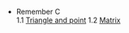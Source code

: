   - Remember C  
    1.1 [Triangle and point](https://github.com/stanislaushimovolos/MIPT_programming_tasks/tree/master/TriangleAndPoint)
    1.2 [Matrix](https://github.com/stanislaushimovolos/MIPT_programming_tasks/tree/master/Matrix)
